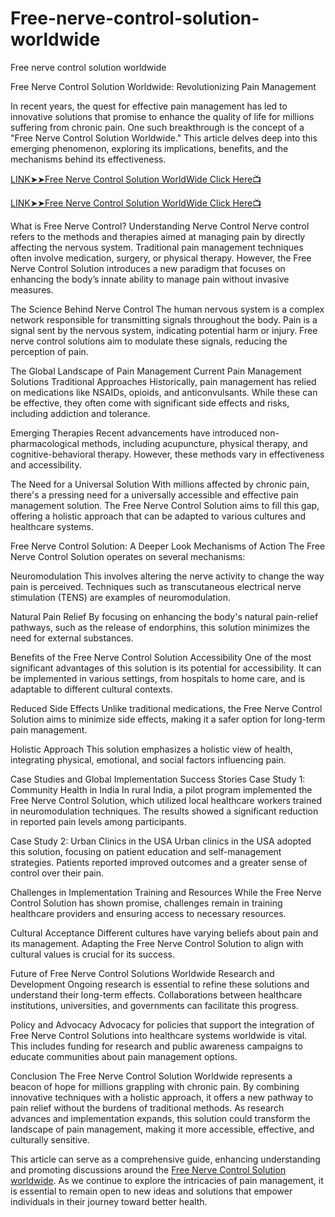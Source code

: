 # Free-nerve-control-solution-worldwide
Free nerve control solution worldwide

Free Nerve Control Solution Worldwide: Revolutionizing Pain Management

In recent years, the quest for effective pain management has led to innovative solutions that promise to enhance the quality of life for millions suffering from chronic pain. One such breakthrough is the concept of a "Free Nerve Control Solution Worldwide." This article delves deep into this emerging phenomenon, exploring its implications, benefits, and the mechanisms behind its effectiveness.

[LINK➤➤Free Nerve Control Solution WorldWide Click Here📺](https://signupforfree.site/up/nervecontrol911/solution/)

[LINK➤➤Free Nerve Control Solution WorldWide Click Here📺](https://signupforfree.site/up/nervecontrol911/solution/)

What is Free Nerve Control?
Understanding Nerve Control
Nerve control refers to the methods and therapies aimed at managing pain by directly affecting the nervous system. Traditional pain management techniques often involve medication, surgery, or physical therapy. However, the Free Nerve Control Solution introduces a new paradigm that focuses on enhancing the body’s innate ability to manage pain without invasive measures.

The Science Behind Nerve Control
The human nervous system is a complex network responsible for transmitting signals throughout the body. Pain is a signal sent by the nervous system, indicating potential harm or injury. Free nerve control solutions aim to modulate these signals, reducing the perception of pain.

The Global Landscape of Pain Management
Current Pain Management Solutions
Traditional Approaches
Historically, pain management has relied on medications like NSAIDs, opioids, and anticonvulsants. While these can be effective, they often come with significant side effects and risks, including addiction and tolerance.

Emerging Therapies
Recent advancements have introduced non-pharmacological methods, including acupuncture, physical therapy, and cognitive-behavioral therapy. However, these methods vary in effectiveness and accessibility.

The Need for a Universal Solution
With millions affected by chronic pain, there's a pressing need for a universally accessible and effective pain management solution. The Free Nerve Control Solution aims to fill this gap, offering a holistic approach that can be adapted to various cultures and healthcare systems.

Free Nerve Control Solution: A Deeper Look
Mechanisms of Action
The Free Nerve Control Solution operates on several mechanisms:

Neuromodulation
This involves altering the nerve activity to change the way pain is perceived. Techniques such as transcutaneous electrical nerve stimulation (TENS) are examples of neuromodulation.

Natural Pain Relief
By focusing on enhancing the body's natural pain-relief pathways, such as the release of endorphins, this solution minimizes the need for external substances.

Benefits of the Free Nerve Control Solution
Accessibility
One of the most significant advantages of this solution is its potential for accessibility. It can be implemented in various settings, from hospitals to home care, and is adaptable to different cultural contexts.

Reduced Side Effects
Unlike traditional medications, the Free Nerve Control Solution aims to minimize side effects, making it a safer option for long-term pain management.

Holistic Approach
This solution emphasizes a holistic view of health, integrating physical, emotional, and social factors influencing pain.

Case Studies and Global Implementation
Success Stories
Case Study 1: Community Health in India
In rural India, a pilot program implemented the Free Nerve Control Solution, which utilized local healthcare workers trained in neuromodulation techniques. The results showed a significant reduction in reported pain levels among participants.

Case Study 2: Urban Clinics in the USA
Urban clinics in the USA adopted this solution, focusing on patient education and self-management strategies. Patients reported improved outcomes and a greater sense of control over their pain.

Challenges in Implementation
Training and Resources
While the Free Nerve Control Solution has shown promise, challenges remain in training healthcare providers and ensuring access to necessary resources.

Cultural Acceptance
Different cultures have varying beliefs about pain and its management. Adapting the Free Nerve Control Solution to align with cultural values is crucial for its success.

Future of Free Nerve Control Solutions Worldwide
Research and Development
Ongoing research is essential to refine these solutions and understand their long-term effects. Collaborations between healthcare institutions, universities, and governments can facilitate this progress.

Policy and Advocacy
Advocacy for policies that support the integration of Free Nerve Control Solutions into healthcare systems worldwide is vital. This includes funding for research and public awareness campaigns to educate communities about pain management options.

Conclusion
The Free Nerve Control Solution Worldwide represents a beacon of hope for millions grappling with chronic pain. By combining innovative techniques with a holistic approach, it offers a new pathway to pain relief without the burdens of traditional methods. As research advances and implementation expands, this solution could transform the landscape of pain management, making it more accessible, effective, and culturally sensitive.

This article can serve as a comprehensive guide, enhancing understanding and promoting discussions around the [Free Nerve Control Solution worldwide](https://signupforfree.site/up/nervecontrol911/solution/). As we continue to explore the intricacies of pain management, it is essential to remain open to new ideas and solutions that empower individuals in their journey toward better health.
